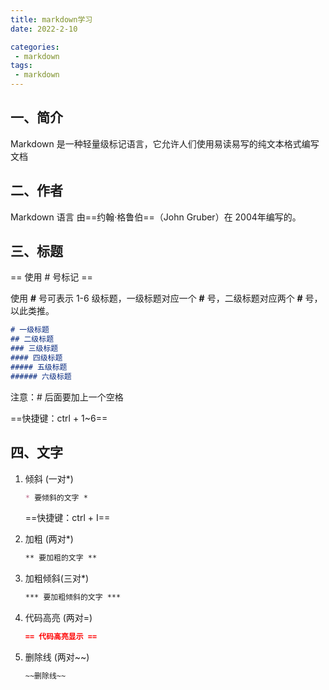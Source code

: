 ```yaml
---
title: markdown学习
date: 2022-2-10

categories: 
 - markdown
tags: 
 - markdown
---
```





##  一、简介

Markdown 是一种轻量级标记语言，它允许人们使用易读易写的纯文本格式编写文档

## 二、作者

Markdown 语言 由==约翰·格鲁伯==（John Gruber）在 2004年编写的。

## 三、标题

== 使用 # 号标记 ==

使用 **#** 号可表示 1-6 级标题，一级标题对应一个 **#** 号，二级标题对应两个 **#** 号，以此类推。

```markdown
# 一级标题
## 二级标题
### 三级标题
#### 四级标题
##### 五级标题
###### 六级标题
```

注意：# 后面要加上一个空格

==快捷键：ctrl + 1~6==

## 四、文字

1. 倾斜 (一对*)

   ```markdown
   * 要倾斜的文字 * 
   ```

   ==快捷键：ctrl + I==

2. 加粗 (两对*)

   ```markdown
   ** 要加粗的文字 **
   ```

3. 加粗倾斜(三对*)

   ```markdown
   *** 要加粗倾斜的文字 ***
   ```

4. 代码高亮 (两对=)

   ```markdown
   == 代码高亮显示 ==
   ```

5. 删除线 (两对~~)

   ```markdown
   ~~删除线~~
   ```

   

